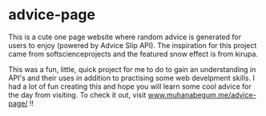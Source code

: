 # advice-page

This is a cute one page website where random advice is generated for users to enjoy (powered by Advice Slip API). 
The inspiration for this project came from softscienceprojects and the featured snow effect is from kirupa. 

This was a fun, little, quick project for me to do to gain an understanding in API's and their uses in addition to practising some web develpment skills. 
I had a lot of fun creating this and hope you will learn some cool advice for the day from visiting. 
To check it out, visit www.muhanabegum.me/advice-page/ !! 
